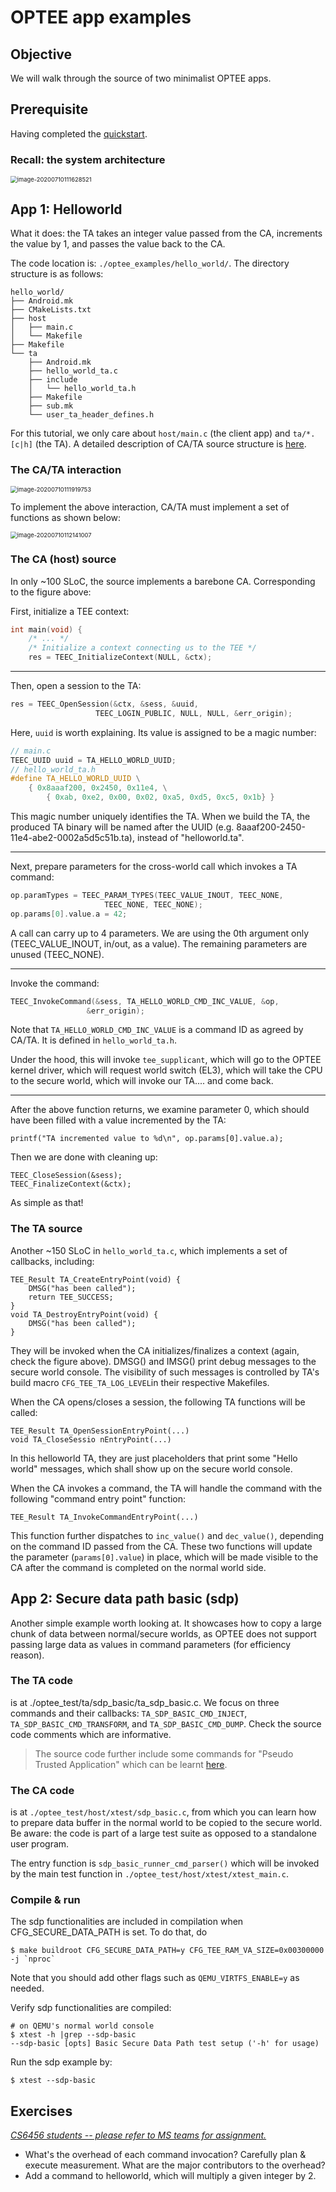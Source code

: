 # OPTEE app examples

## Objective

We will walk through the source of two minimalist OPTEE apps. 

## Prerequisite

Having completed the [quickstart](quickstart.md). 

### Recall: the system architecture

<img src="arch.png" alt="image-20200710111628521" style="zoom: 67%;" />

## App 1: Helloworld

What it does: the TA takes an integer value passed from the CA, increments the value by 1, and passes the value back to the CA. 

The code location is: `./optee_examples/hello_world/`. The directory structure is as follows: 
```
hello_world/
├── Android.mk
├── CMakeLists.txt
├── host
│   ├── main.c
│   └── Makefile
├── Makefile
└── ta
    ├── Android.mk
    ├── hello_world_ta.c
    ├── include
    │   └── hello_world_ta.h
    ├── Makefile
    ├── sub.mk
    └── user_ta_header_defines.h
```

For this tutorial, we only care about `host/main.c` (the client app) and `ta/*.[c|h]` (the TA). A detailed description of CA/TA source structure is [here](https://optee.readthedocs.io/en/latest/building/trusted_applications.html). 

### The CA/TA interaction

<img src="interaction.png" alt="image-20200710111919753" style="zoom:67%;" />

To implement the above interaction, CA/TA must implement a set of functions as shown below: 

<img src="api.png" alt="image-20200710112141007" style="zoom:67%;" />

### The CA (host) source

In only ~100 SLoC, the source implements a barebone CA. Corresponding to the figure above: 

First, initialize a TEE context: 
```c
int main(void) {
	/* ... */
	/* Initialize a context connecting us to the TEE */
	res = TEEC_InitializeContext(NULL, &ctx);
```
-------------------
Then, open a session to the TA: 
```c
res = TEEC_OpenSession(&ctx, &sess, &uuid,
			       TEEC_LOGIN_PUBLIC, NULL, NULL, &err_origin);
```
Here, `uuid` is worth explaining. Its value is assigned to be a magic number: 
```c
// main.c
TEEC_UUID uuid = TA_HELLO_WORLD_UUID; 
// hello_world_ta.h
#define TA_HELLO_WORLD_UUID \
	{ 0x8aaaf200, 0x2450, 0x11e4, \
		{ 0xab, 0xe2, 0x00, 0x02, 0xa5, 0xd5, 0xc5, 0x1b} }
```
This magic number uniquely identifies the TA. When we build the TA, the produced TA binary will be named after the UUID (e.g. 8aaaf200-2450-11e4-abe2-0002a5d5c51b.ta), instead of "helloworld.ta". 

-------------------

Next, prepare parameters for the cross-world call which invokes a TA command: 

```c
op.paramTypes = TEEC_PARAM_TYPES(TEEC_VALUE_INOUT, TEEC_NONE,
					 TEEC_NONE, TEEC_NONE);
op.params[0].value.a = 42;
```
A call can carry up to 4 parameters.  We are using the 0th argument only (TEEC_VALUE_INOUT, in/out, as a value). The remaining parameters are unused (TEEC_NONE). 

-------------------

Invoke the command: 
```c
TEEC_InvokeCommand(&sess, TA_HELLO_WORLD_CMD_INC_VALUE, &op,
				 &err_origin);
```
Note that `TA_HELLO_WORLD_CMD_INC_VALUE` is a command ID as agreed by CA/TA. It is defined in `hello_world_ta.h`. 

Under the hood, this will invoke `tee_supplicant`, which will go to the OPTEE kernel driver, which will request world switch (EL3), which will take the CPU to the secure world, which will invoke our TA.... and come back. 

-------------------

After the above function returns, we examine parameter 0, which should have been filled with a value incremented by the TA:

```
printf("TA incremented value to %d\n", op.params[0].value.a);
```

Then we are done with cleaning up: 

```
TEEC_CloseSession(&sess);
TEEC_FinalizeContext(&ctx);
```

As simple as that!

### The TA source

Another ~150 SLoC in `hello_world_ta.c`, which implements a set of callbacks, including: 

```
TEE_Result TA_CreateEntryPoint(void) {
	DMSG("has been called");
	return TEE_SUCCESS;
} 
void TA_DestroyEntryPoint(void) { 
	DMSG("has been called");
}
```
They will be invoked when the CA initializes/finalizes a context (again, check the figure above). DMSG() and IMSG() print debug messages to the secure world console. The visibility of such messages is controlled by TA's build macro `CFG_TEE_TA_LOG_LEVEL`in their respective Makefiles. 

When the CA opens/closes a session, the following TA functions will be called: 

```
TEE_Result TA_OpenSessionEntryPoint(...)
void TA_CloseSessio nEntryPoint(...)
```

In this helloworld TA, they are just placeholders that print some "Hello world" messages, which shall show up on the secure world console. 

When the CA invokes a command, the TA will handle the command with the following "command entry point" function: 

```
TEE_Result TA_InvokeCommandEntryPoint(...)
```

This function further dispatches to `inc_value()` and `dec_value()`, depending on the command ID passed from the CA. These two functions will update the parameter (`params[0].value`) in place, which will be made visible to the CA after the command is completed on the normal world side. 

## App 2: Secure data path basic (sdp)

Another simple example worth looking at. It showcases how to copy a large chunk of data between normal/secure worlds, as OPTEE does not support passing large data as values in command parameters (for efficiency reason). 

<!--- pta standards for "Pseudo Trusted Application". Because this is a TA for testing. --->

### The TA code 

is at ./optee_test/ta/sdp_basic/ta_sdp_basic.c. We focus on  three commands and their callbacks: `TA_SDP_BASIC_CMD_INJECT`, `TA_SDP_BASIC_CMD_TRANSFORM`, and `TA_SDP_BASIC_CMD_DUMP`. Check the source code comments which are informative. 

> The source code further include some commands for "Pseudo Trusted Application" which can be learnt [here](https://optee.readthedocs.io/en/latest/architecture/trusted_applications.html).

### The CA code

is at `./optee_test/host/xtest/sdp_basic.c`, from which you can learn how to prepare data buffer in the normal world to be copied to the secure world. Be aware: the code is part of a large test suite as opposed to a standalone user program. 

The entry function is `sdp_basic_runner_cmd_parser()` which will be invoked by the main test function in `./optee_test/host/xtest/xtest_main.c`. 

### Compile & run

The sdp functionalities are included in compilation when CFG_SECURE_DATA_PATH is set. To do that, do 

```
$ make buildroot CFG_SECURE_DATA_PATH=y CFG_TEE_RAM_VA_SIZE=0x00300000 -j `nproc`
```
Note that you should add other flags such as `QEMU_VIRTFS_ENABLE=y` as needed. 

Verify sdp functionalities are compiled: 

```
# on QEMU's normal world console
$ xtest -h |grep --sdp-basic
--sdp-basic [opts] Basic Secure Data Path test setup ('-h' for usage)
```
Run the sdp example by: 
```
$ xtest --sdp-basic
```

## Exercises

*<u>CS6456 students -- please refer to MS teams for assignment.</u>* 

* What's the overhead of each command invocation? Carefully plan & execute measurement. What are the major contributors to the overhead?
* Add a command to helloworld, which will multiply a given integer by 2. 









